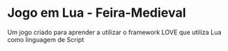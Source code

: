 # Jogo em Lua - Feira-Medieval
Um jogo criado para aprender a utilizar o framework LOVE que utiliza Lua como linguagem de Script
